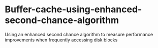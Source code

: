 # Buffer-cache-using-enhanced-second-chance-algorithm
Using an enhanced second chance algorithm to measure performance improvements when frequently accessing disk blocks
